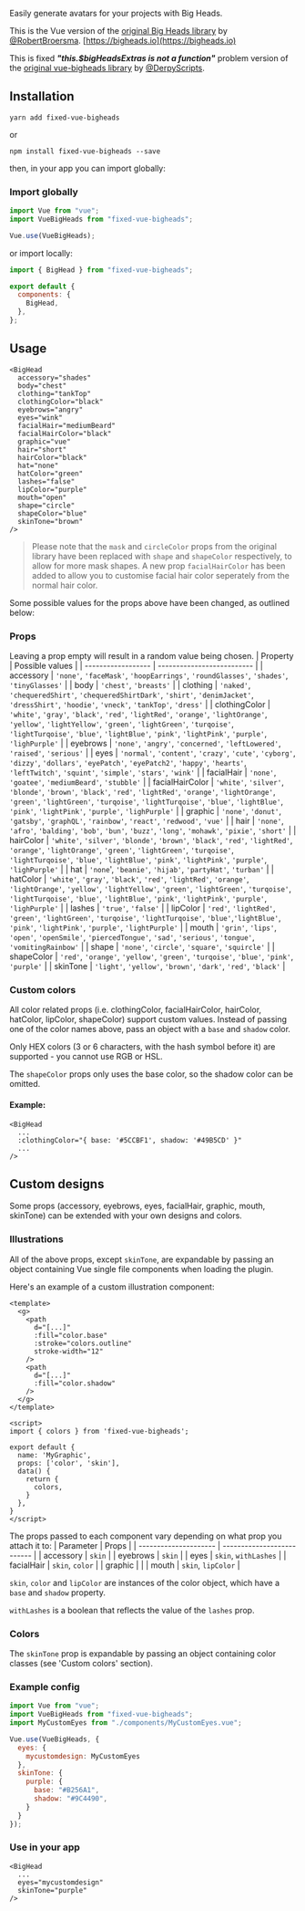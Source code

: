 Easily generate avatars for your projects with Big Heads.

This is the Vue version of the [original Big Heads library](https://github.com/RobertBroersma/bigheads) by [@RobertBroersma](https://github.com/RobertBroersma). [https://bigheads.io](https://bigheads.io)

This is fixed ***"this.$bigHeadsExtras is not a function"*** problem version of the [original vue-bigheads library](https://github.com/DerpyScripts/vue-bigheads) by [@DerpyScripts](https://github.com/DerpyScripts).

## Installation

```shell
yarn add fixed-vue-bigheads
```

or

```shell
npm install fixed-vue-bigheads --save
```

then, in your app you can import globally:

### Import globally

```javascript
import Vue from "vue";
import VueBigHeads from "fixed-vue-bigheads";

Vue.use(VueBigHeads);
```

or import locally:

```javascript
import { BigHead } from "fixed-vue-bigheads";

export default {
  components: {
    BigHead,
  },
};
```

## Usage

```vue
<BigHead
  accessory="shades"
  body="chest"
  clothing="tankTop"
  clothingColor="black"
  eyebrows="angry"
  eyes="wink"
  facialHair="mediumBeard"
  facialHairColor="black"
  graphic="vue"
  hair="short"
  hairColor="black"
  hat="none"
  hatColor="green"
  lashes="false"
  lipColor="purple"
  mouth="open"
  shape="circle"
  shapeColor="blue"
  skinTone="brown"
/>
```

> Please note that the `mask` and `circleColor` props from the original library have been replaced with `shape` and `shapeColor` respectively, to allow for more mask shapes. A new prop `facialHairColor` has been added to allow you to customise facial hair color seperately from the normal hair color.

Some possible values for the props above have been changed, as outlined below:

### Props
Leaving a prop empty will result in a random value being chosen.
| Property           | Possible values            |
| ------------------ | -------------------------- |
| accessory          | `'none'`, `'faceMask'`, `'hoopEarrings'`, `'roundGlasses'`, `'shades'`, `'tinyGlasses'` |
| body               | `'chest'`, `'breasts'` |
| clothing           | `'naked'`, `'chequeredShirt'`, `'chequeredShirtDark'`, `'shirt'`, `'denimJacket'`, `'dressShirt'`, `'hoodie'`, `'vneck'`, `'tankTop'`, `'dress'` |
| clothingColor      | `'white'`, `'gray'`, `'black'`, `'red'`, `'lightRed'`, `'orange'`, `'lightOrange'`, `'yellow'`, `'lightYellow'`, `'green'`, `'lightGreen'`, `'turqoise'`, `'lightTurqoise'`, `'blue'`, `'lightBlue'`, `'pink'`, `'lightPink'`, `'purple'`, `'lighPurple'` |
| eyebrows           | `'none'`, `'angry'`, `'concerned'`, `'leftLowered'`, `'raised'`, `'serious'` |
| eyes               | `'normal'`, `'content'`, `'crazy'`, `'cute'`, `'cyborg'`, `'dizzy'`, `'dollars'`, `'eyePatch'`, `'eyePatch2'`, `'happy'`, `'hearts'`, `'leftTwitch'`, `'squint'`, `'simple'`, `'stars'`, `'wink'` |
| facialHair         | `'none'`, `'goatee'`, `'mediumBeard'`, `'stubble'` |
| facialHairColor    | `'white'`, `'silver'`, `'blonde'`, `'brown'`, `'black'`, `'red'`, `'lightRed'`, `'orange'`, `'lightOrange'`, `'green'`, `'lightGreen'`, `'turqoise'`, `'lightTurqoise'`, `'blue'`, `'lightBlue'`, `'pink'`, `'lightPink'`, `'purple'`, `'lighPurple'` |
| graphic            | `'none'`, `'donut'`, `'gatsby'`, `'graphQL'`, `'rainbow'`, `'react'`, `'redwood'`, `'vue'` |
| hair               | `'none'`, `'afro'`, `'balding'`, `'bob'`, `'bun'`, `'buzz'`, `'long'`, `'mohawk'`, `'pixie'`, `'short'` |
| hairColor          | `'white'`, `'silver'`, `'blonde'`, `'brown'`, `'black'`, `'red'`, `'lightRed'`, `'orange'`, `'lightOrange'`, `'green'`, `'lightGreen'`, `'turqoise'`, `'lightTurqoise'`, `'blue'`, `'lightBlue'`, `'pink'`, `'lightPink'`, `'purple'`, `'lighPurple'` |
| hat                | `'none`', `'beanie'`, `'hijab'`, `'partyHat'`, `'turban'` |
| hatColor           | `'white'`, `'gray'`, `'black'`, `'red'`, `'lightRed'`, `'orange'`, `'lightOrange'`, `'yellow'`, `'lightYellow'`, `'green'`, `'lightGreen'`, `'turqoise'`, `'lightTurqoise'`, `'blue'`, `'lightBlue'`, `'pink'`, `'lightPink'`, `'purple'`, `'lighPurple'` |
| lashes             | `'true'`, `'false'` |
| lipColor           | `'red'`, `'lightRed'`, `'green'`, `'lightGreen'`, `'turqoise'`, `'lightTurqoise'`, `'blue'`,`'lightBlue'`, `'pink'`, `'lightPink'`, `'purple'`, `'lightPurple'` |
| mouth              | `'grin'`, `'lips'`, `'open'`, `'openSmile'`, `'piercedTongue'`, `'sad'`, `'serious'`, `'tongue'`, `'vomitingRainbow'` |
| shape              | `'none'`, `'circle'`, `'square'`, `'squircle'` |
| shapeColor         | `'red'`, `'orange'`, `'yellow'`, `'green'`, `'turqoise'`, `'blue'`, `'pink'`, `'purple'` |
| skinTone           | `'light'`, `'yellow'`, `'brown'`, `'dark'`, `'red'`, `'black'` |

### Custom colors
All color related props (i.e. clothingColor, facialHairColor, hairColor, hatColor, lipColor, shapeColor) support custom values. Instead of passing one of the color names above, pass an object with a `base` and `shadow` color.

Only HEX colors (3 or 6 characters, with the hash symbol before it) are supported - you cannot use RGB or HSL.

The `shapeColor` props only uses the base color, so the shadow color can be omitted.

#### Example:
```vue
<BigHead
  ...
  :clothingColor="{ base: '#5CCBF1', shadow: '#49B5CD' }"
  ...
/>
```


## Custom designs
Some props (accessory, eyebrows, eyes, facialHair, graphic, mouth, skinTone) can be extended with your own designs and colors.

### Illustrations
All of the above props, except `skinTone`, are expandable by passing an object containing Vue single file components when loading the plugin.

Here's an example of a custom illustration component:

```vue
<template>
  <g>
    <path
      d="[...]"
      :fill="color.base"
      :stroke="colors.outline"
      stroke-width="12"
    />
    <path
      d="[...]"
      :fill="color.shadow"
    />
  </g>
</template>

<script>
import { colors } from 'fixed-vue-bigheads';

export default {
  name: 'MyGraphic',
  props: ['color', 'skin'],
  data() {
    return {
      colors,
    }
  },
}
</script>
```

The props passed to each component vary depending on what prop you attach it to:
| Parameter             | Props                      |
| --------------------- | -------------------------- |
| accessory             | `skin`                     |
| eyebrows              | `skin`                     |
| eyes                  | `skin`, `withLashes`       |
| facialHair            | `skin`, `color`            |
| graphic               |                            |
| mouth                 | `skin`, `lipColor`         |

`skin`, `color` and `lipColor` are instances of the color object, which have a `base` and `shadow` property.

`withLashes` is a boolean that reflects the value of the `lashes` prop.

### Colors
The `skinTone` prop is expandable by passing an object containing color classes (see 'Custom colors' section).

### Example config
```javascript
import Vue from "vue";
import VueBigHeads from "fixed-vue-bigheads";
import MyCustomEyes from "./components/MyCustomEyes.vue";

Vue.use(VueBigHeads, {
  eyes: {
    mycustomdesign: MyCustomEyes
  },
  skinTone: {
    purple: {
      base: "#B256A1",
      shadow: "#9C4490",
    }
  }
});
```
### Use in your app
```vue
<BigHead
  ...
  eyes="mycustomdesign"
  skinTone="purple"
/>
```